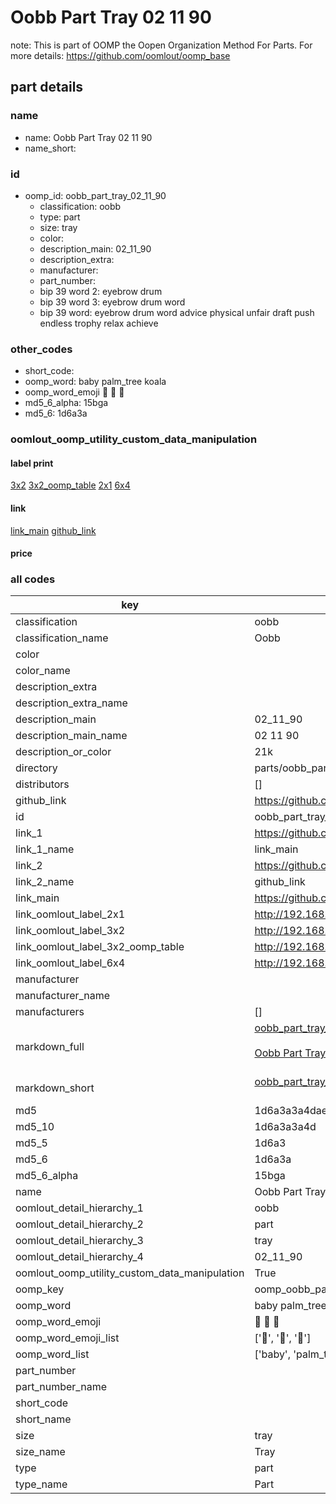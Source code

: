 # Oobb Part Tray 02 11 90  

note: This is part of OOMP the Oopen Organization Method For Parts. For more details: https://github.com/oomlout/oomp_base

##  part details





### name
* name: Oobb Part Tray 02 11 90
* name_short: 
### id
* oomp_id: oobb_part_tray_02_11_90
  * classification: oobb
  * type: part
  * size: tray
  * color: 
  * description_main: 02_11_90
  * description_extra: 
  * manufacturer: 
  * part_number: 
  * bip 39 word 2: eyebrow drum
  * bip 39 word 3: eyebrow drum word
  * bip 39 word: eyebrow drum word advice physical unfair draft push endless trophy relax achieve

### other_codes
* short_code: 
* oomp_word: baby palm_tree koala
* oomp_word_emoji :baby: :palm_tree: :koala:
* md5_6_alpha: 15bga
* md5_6: 1d6a3a






### oomlout_oomp_utility_custom_data_manipulation
#### label print
[3x2](http://192.168.1.245:1112/?label=oomp%2015bga)
[3x2_oomp_table](http://192.168.1.107:1112/?label=oomp%2015bga)
[2x1](http://192.168.1.242:1112/?label=oomp%2015bga)
[6x4](http://192.168.1.55:1112/?label=oomp%2015bga)    

#### link

[link_main](https://github.com/oomlout/oomlout_oomp_current_version_messy/tree/main/parts/oobb_part_tray_02_11_90) [github_link](https://github.com/oomlout/oomlout_oomp_part_src/tree/main/parts/oobb_part_tray_02_11_90)                             

#### price







### all codes 
| key | value |  
| --- | --- |  
| classification | oobb |  
| classification_name | Oobb |  
| color |  |  
| color_name |  |  
| description_extra |  |  
| description_extra_name |  |  
| description_main | 02_11_90 |  
| description_main_name | 02 11 90 |  
| description_or_color | 21k |  
| directory | parts/oobb_part_tray_02_11_90 |  
| distributors | [] |  
| github_link | https://github.com/oomlout/oomlout_oomp_part_src/tree/main/parts/oobb_part_tray_02_11_90 |  
| id | oobb_part_tray_02_11_90 |  
| link_1 | https://github.com/oomlout/oomlout_oomp_current_version_messy/tree/main/parts/oobb_part_tray_02_11_90 |  
| link_1_name | link_main |  
| link_2 | https://github.com/oomlout/oomlout_oomp_part_src/tree/main/parts/oobb_part_tray_02_11_90 |  
| link_2_name | github_link |  
| link_main | https://github.com/oomlout/oomlout_oomp_current_version_messy/tree/main/parts/oobb_part_tray_02_11_90 |  
| link_oomlout_label_2x1 | http://192.168.1.242:1112/?label=oomp%2015bga |  
| link_oomlout_label_3x2 | http://192.168.1.245:1112/?label=oomp%2015bga |  
| link_oomlout_label_3x2_oomp_table | http://192.168.1.107:1112/?label=oomp%2015bga |  
| link_oomlout_label_6x4 | http://192.168.1.55:1112/?label=oomp%2015bga |  
| manufacturer |  |  
| manufacturer_name |  |  
| manufacturers | [] |  
| markdown_full | [oobb_part_tray_02_11_90](https://github.com/oomlout/oomlout_oomp_current_version_messy/tree/main/parts/oobb_part_tray_02_11_90)<br>[](https://github.com/oomlout/oomlout_oomp_current_version_messy/tree/main/parts/oobb_part_tray_02_11_90)<br>[Oobb Part Tray 02 11 90](https://github.com/oomlout/oomlout_oomp_current_version_messy/tree/main/parts/oobb_part_tray_02_11_90)<br><br> |  
| markdown_short | [oobb_part_tray_02_11_90](https://github.com/oomlout/oomlout_oomp_current_version_messy/tree/main/parts/oobb_part_tray_02_11_90)<br><br> |  
| md5 | 1d6a3a3a4daea83fb451f041fad0e28a |  
| md5_10 | 1d6a3a3a4d |  
| md5_5 | 1d6a3 |  
| md5_6 | 1d6a3a |  
| md5_6_alpha | 15bga |  
| name | Oobb Part Tray 02 11 90 |  
| oomlout_detail_hierarchy_1 | oobb |  
| oomlout_detail_hierarchy_2 | part |  
| oomlout_detail_hierarchy_3 | tray |  
| oomlout_detail_hierarchy_4 | 02_11_90 |  
| oomlout_oomp_utility_custom_data_manipulation | True |  
| oomp_key | oomp_oobb_part_tray_02_11_90 |  
| oomp_word | baby palm_tree koala |  
| oomp_word_emoji | :baby: :palm_tree: :koala: |  
| oomp_word_emoji_list | [':baby:', ':palm_tree:', ':koala:'] |  
| oomp_word_list | ['baby', 'palm_tree', 'koala'] |  
| part_number |  |  
| part_number_name |  |  
| short_code |  |  
| short_name |  |  
| size | tray |  
| size_name | Tray |  
| type | part |  
| type_name | Part |  
